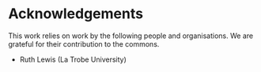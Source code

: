 # Acknowledgements

This work relies on work by the following people and organisations. We are grateful for their contribution to the commons.

* Ruth Lewis (La Trobe University)